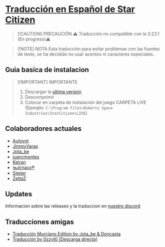 # [Traducción en Español de Star Citizen](https://discord.gg/aggMUUM4Xr)

> [!CAUTION] PRECAUCIÓN
> ⚠️ Traducción no compatible con la 3.23.1 (En progreso)⚠️

> [!NOTE] NOTA
> Esta traducción para evitar problemas con las fuentes de texto, se ha decidido no usar acentos ni caracteres especiales.

## Guia basica de instalacion

> [!IMPORTANT] IMPORTANTE
> 1) Descargar la [ultima version](https://github.com/Autovot/SC_Spanish_SOK/releases)
> 2) Descomprimir
> 3) Colocar en carpeta de instalación del juego CARPETA LIVE (Ejemplo: `C:\Program Files\Roberts Space Industries\StarCitizen\LIVE`)

## Colaboradores actuales

* [Autovot](https://github.com/Autovot)
* [JimmyVaras](https://github.com/JimmyVaras)
* [Jota_be](https://www.twitch.tv/jota_be)
* [juancmontes](https://github.com/juancmontes)
* [Keiran](https://github.com/darkcidx)
* [𐒝órnacκ®](https://github.com/gauria)
* [Sπeler](https://www.twitch.tv/spielerwan)
* [ZettaZ](https://github.com/zzettazz)

## Updates

Informacion sobre las releases y la traduccion en [nuestro discord](https://discord.gg/aggMUUM4Xr)

## Traducciones amigas
* [Traducción Murciano Edition by Jota_be & Doncasta](https://github.com/Doncasta1996/Star-Citizen-Spanish)
* [Traducción by 0zzyt0 (Descarga directa)](https://cdn.discordapp.com/attachments/937341804725039134/1273653466614599711/Traduccion_Ozzy_150824.rar?ex=66bf65b9&is=66be1439&hm=baea144c98f9872cb39dd0cfc9c56b061fc531c77aab27936420ef55ff8d7663&)